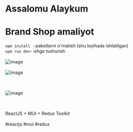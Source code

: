 # Assalomu Alaykum

# Brand Shop amaliyot

``npm install `` -paketlarni o'rnatish (shu loyihada ishlatilgan)<br>
``npm run dev``- ishga tushurish 
<br><br>
![image](https://github.com/nosirbek030381/brandShop/assets/79135844/d6f45000-4a0e-4b37-87ee-117392756ff1)
<br><br>
![image](https://github.com/nosirbek030381/brandShop/assets/79135844/d3830b4f-2007-4ab5-8a8c-a1dbfd897699)

<br><br>
![image](https://github.com/nosirbek030381/brandShop/assets/79135844/8811350a-34de-4c73-91b6-4772c8903d44)

<br><br>
ReactJS + MUI + Redux Toolkit <br><br>
#reactjs #mui #redux
